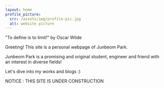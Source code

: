 ```yaml
---
layout: home
profile_picture:
  src: /assets/img/profile-pic.jpg
  alt: website picture
---
```


<p>
  "To define is to limit!" by Oscar Wilde
</p>

<p>
  Greeting! This site is a personal webpage of Junbeom Park.
</p>

<p>
  Junbeom Park is a promising and original student, engineer and friend with an interest in diverse fields!
</p>

<p>
  Let's dive into my works and blogs :)
</p>

<p>
  NOTICE : THIS SITE IS UNDER CONSTRUCTION
</p>
